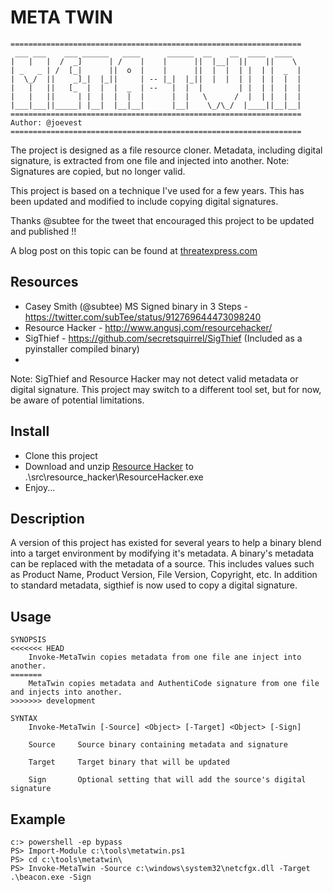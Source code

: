 # META TWIN

```
=================================================================
 ___ ___    ___ ______   ____      ______  __    __  ____  ____
|   |   |  /  _]      | /    |    |      ||  |__|  ||    ||    \
| _   _ | /  [_|      ||  o  |    |      ||  |  |  | |  | |  _  |
|  \_/  ||    _]_|  |_||     | -- |_|  |_||  |  |  | |  | |  |  |
|   |   ||   [_  |  |  |  _  | --   |  |  |        | |  | |  |  |
|   |   ||     | |  |  |  |  |      |  |   \      /  |  | |  |  |
|___|___||_____| |__|  |__|__|      |__|    \_/\_/  |____||__|__|
=================================================================
Author: @joevest
=================================================================
```

The project is designed as a file resource cloner.  Metadata, including digital signature, is extracted from one file and injected into another.
Note: Signatures are copied, but no longer valid.  

This project is based on a technique I've used for a few years.  This has been updated and modified to include copying digital signatures.

Thanks @subtee for the tweet that encouraged this project to be updated and published !!

A blog post on this topic can be found at [threatexpress.com](http://threatexpress.com/2017/10/metatwin-borrowing-microsoft-metadata-and-digital-signatures-to-hide-binaries/)

## Resources

 - Casey Smith (@subtee) MS Signed binary in 3 Steps - https://twitter.com/subTee/status/912769644473098240
 - Resource Hacker - http://www.angusj.com/resourcehacker/
 - SigThief - https://github.com/secretsquirrel/SigThief  (Included as a pyinstaller compiled binary)
 - 
Note: SigThief and Resource Hacker may not detect valid metadata or digital signature.  This project may switch to a different tool set, but for now, be aware of potential limitations.

## Install
 
 - Clone this project
 - Download and unzip [Resource Hacker](http://www.angusj.com/resourcehacker/resource_hacker.zip) to .\src\resource_hacker\ResourceHacker.exe
 - Enjoy...

## Description

A version of this project has existed for several years to help a binary blend into a target environment by modifying it's metadata.  A binary's metadata can be replaced with the metadata of a source.  This includes values such as Product Name, Product Version, File Version, Copyright, etc.  In addition to standard metadata, sigthief is now used to copy a digital signature.  

## Usage

```
SYNOPSIS
<<<<<<< HEAD
    Invoke-MetaTwin copies metadata from one file ane inject into another.
=======
    MetaTwin copies metadata and AuthentiCode signature from one file and injects into another.
>>>>>>> development

SYNTAX
    Invoke-MetaTwin [-Source] <Object> [-Target] <Object> [-Sign] 

    Source     Source binary containing metadata and signature
    
    Target     Target binary that will be updated

    Sign       Optional setting that will add the source's digital signature   

```

## Example

```
c:> powershell -ep bypass
PS> Import-Module c:\tools\metatwin.ps1
PS> cd c:\tools\metatwin\
PS> Invoke-MetaTwin -Source c:\windows\system32\netcfgx.dll -Target .\beacon.exe -Sign
```

